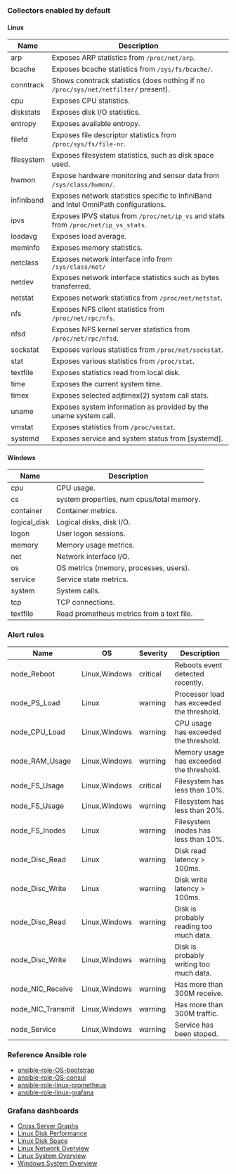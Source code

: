 ### Collectors enabled by default

#### Linux
Name     | Description 
---------|-------------
arp | Exposes ARP statistics from `/proc/net/arp`.
bcache | Exposes bcache statistics from `/sys/fs/bcache/`.
conntrack | Shows conntrack statistics (does nothing if no `/proc/sys/net/netfilter/` present).
cpu | Exposes CPU statistics.
diskstats | Exposes disk I/O statistics.
entropy | Exposes available entropy.
filefd | Exposes file descriptor statistics from `/proc/sys/fs/file-nr`.
filesystem | Exposes filesystem statistics, such as disk space used.
hwmon | Expose hardware monitoring and sensor data from `/sys/class/hwmon/`.
infiniband | Exposes network statistics specific to InfiniBand and Intel OmniPath configurations.
ipvs | Exposes IPVS status from `/proc/net/ip_vs` and stats from `/proc/net/ip_vs_stats`.
loadavg | Exposes load average.
meminfo | Exposes memory statistics.
netclass | Exposes network interface info from `/sys/class/net/`
netdev | Exposes network interface statistics such as bytes transferred.
netstat | Exposes network statistics from `/proc/net/netstat`.
nfs | Exposes NFS client statistics from `/proc/net/rpc/nfs`.
nfsd | Exposes NFS kernel server statistics from `/proc/net/rpc/nfsd`.
sockstat | Exposes various statistics from `/proc/net/sockstat`.
stat | Exposes various statistics from `/proc/stat`.
textfile | Exposes statistics read from local disk.
time | Exposes the current system time.
timex | Exposes selected adjtimex(2) system call stats.
uname | Exposes system information as provided by the uname system call.
vmstat | Exposes statistics from `/proc/vmstat`.
systemd | Exposes service and system status from [systemd].

#### Windows
Name     | Description 
---------|-------------
cpu | CPU usage.
cs | system properties, num cpus/total memory.
container | Container metrics.
logical_disk | Logical disks, disk I/O.
logon | User logon sessions.
memory | Memory usage metrics.
net | Network interface I/O.
os | OS metrics (memory, processes, users).
service | Service state metrics.
system | System calls.
tcp | TCP connections.
textfile | Read prometheus metrics from a text file.

### Alert rules
Name|OS|Severity|Description
-|-|-|-
node_Reboot|Linux,Windows|critical|Reboots event detected recently.
node_PS_Load|Linux|warning|Processor load has exceeded the threshold.
node_CPU_Load|Linux,Windows|warning|CPU usage has exceeded the threshold.
node_RAM_Usage|Linux,Windows|warning|Memory usage has exceeded the threshold.
node_FS_Usage|Linux,Windows|critical|Filesystem has less than 10%.
node_FS_Usage|Linux,Windows|warning|Filesystem has less than 20%.
node_FS_Inodes|Linux|warning|Filesystem inodes has less than 10%.
node_Disc_Read|Linux|warning|Disk read latency > 100ms.
node_Disc_Write|Linux|warning|Disk write latency > 100ms.
node_Disc_Read|Linux,Windows|warning|Disk is probably reading too much data.
node_Disc_Write|Linux,Windows|warning|Disk is probably writing too much data.
node_NIC_Receive|Linux,Windows|warning|Has more than 300M receive.
node_NIC_Transmit|Linux,Windows|warning|Has more than 300M traffic.
node_Service|Linux,Windows|warning|Service has been stoped.

### Reference Ansible role
- [ansible-role-OS-bootstrap](https://github.com/goldstrike77/ansible-role-OS-bootstrap)
- [ansible-role-OS-consul](https://github.com/goldstrike77/ansible-role-OS-consul)
- [ansible-role-linux-prometheus](https://github.com/goldstrike77/ansible-role-linux-prometheus)
- [ansible-role-linux-grafana](https://github.com/goldstrike77/ansible-role-linux-grafana)

### Grafana dashboards
- [Cross Server Graphs](https://raw.githubusercontent.com/goldstrike77/Screenshots/master/Grafana/Universal/Cross_Server_Graphs.png)
- [Linux Disk Performance](https://raw.githubusercontent.com/goldstrike77/Screenshots/master/Grafana/OperatingSystem/Linux_Disk_Performance.png)
- [Linux Disk Space](https://raw.githubusercontent.com/goldstrike77/Screenshots/master/Grafana/OperatingSystem/Linux_Disk_Space.png)
- [Linux Network Overview](https://raw.githubusercontent.com/goldstrike77/Screenshots/master/Grafana/OperatingSystem/Linux_Network_Overview.png)
- [Linux System Overview](https://raw.githubusercontent.com/goldstrike77/Screenshots/master/Grafana/OperatingSystem/Linux_System_Overview.png)
- [Windows System Overview](https://raw.githubusercontent.com/goldstrike77/Screenshots/master/Grafana/OperatingSystem/Windows_System_Overview.png)